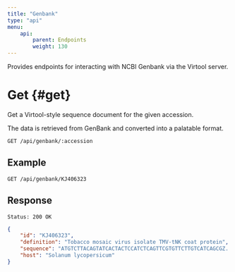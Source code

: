 ```yaml
---
title: "Genbank"
type: "api"
menu:
    api:
        parent: Endpoints
        weight: 130
---
```


Provides endpoints for interacting with NCBI Genbank via the Virtool server.

# Get {#get}

Get a Virtool-style sequence document for the given accession.

The data is retrieved from GenBank and converted into a palatable format.

```
GET /api/genbank/:accession
```

## Example

```
GET /api/genbank/KJ406323
```

## Response

```
Status: 200 OK
```

```json
{
    "id": "KJ406323",
    "definition": "Tobacco mosaic virus isolate TMV-tNK coat protein",
    "sequence": "ATGTCTTACAGTATCACTACTCCATCTCAGTTCGTGTTCTTGTCATCAGCGZ...",
    "host": "Solanum lycopersicum"    
}
```
